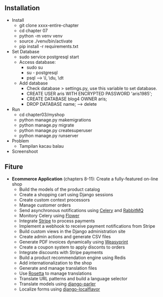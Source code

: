 ## Installation
- Install
    - git clone xxxx-entire-chapter
    - cd chapter 07
    - python -m venv venv
    - source ./venv/bin/activate
    - pip install -r requirements.txt
- Set Database
    - sudo service postgresql start
    - Access database:
        - sudo su
        - su - postgresql
        - psql --> \l, \du, \dt
    - Add database
        - Check database > settings.py, use this variable to set database.
        - CREATE USER aris WITH ENCRYPTED PASSWORD 'aris1985';
        - CREATE DATABASE blog4 OWNER aris;
        - DROP DATABASE name; --> delete 
- Run
    - cd chapter03/myshop
    - python manage.py makemigrations
    - python manage.py migrate
    - python manage.py createsuperuser
    - python manage.py runserver
- Problem
    - Tampilan kacau balau
- Screenshoot
## Fiture
- **Ecommerce Application** (chapters 8-11): Create a fully-featured on-line shop
  - Build the models of the product catalog
  - Create a shopping cart using Django sessions
  - Create custom context processors
  - Manage customer orders
  - Send asynchronous notifications using [Celery](https://docs.celeryq.dev/) and [RabbitMQ](https://www.rabbitmq.com/)
  - Monitory Celery using [Flower](https://github.com/mher/flower)
  - Integrate [Stripe](https://stripe.com/) to process payments
  - Implement a webhook to receive payment notifications from Stripe
  - Build custom views in the Django administration site
  - Create admin actions and generate CSV files
  - Generate PDF invoices dynamically using [Weasyprint](https://weasyprint.org/)
  - Create a coupon system to apply disconts to orders
  - Integrate discounts with Stripe payments
  - Build a product recommendation engine using Redis
  - Add internationalization to the shop
  - Generate and manage translation files
  - Use [Rosetta](https://github.com/mbi/django-rosetta) to manage translations
  - Translate URL patterns and build a language selector
  - Translate models using [django-parler](https://github.com/django-parler/django-parler)
  - Localize forms using [django-localflavor](https://github.com/django/django-localflavor)
